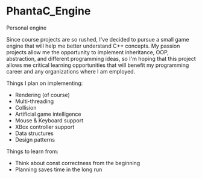 # PhantaC_Engine
Personal engine

Since course projects are so rushed, I've decided to pursue a small game engine that will help me better understand C++ concepts. My passion projects allow me the opportunity to implement inheritance, OOP, abstraction, and different programming ideas, so I'm hoping that this project allows me critical learning opportunities that will benefit my programming career and any organizations where I am employed.

Things I plan on implementing:
- Rendering (of course)
- Multi-threading
- Collision
- Artificial game intelligence
- Mouse & Keyboard support
- XBox controller support
- Data structures
- Design patterns

Things to learn from:
- Think about const correctness from the beginning
- Planning saves time in the long run
